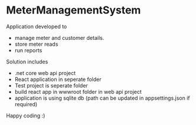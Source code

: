 # MeterManagementSystem
Application developed to 
 - manage meter and customer details.
 - store meter reads 
 - run reports 
 
 Solution includes
 - .net core web api project
 - React application in seperate folder
 - Test project is seperate folder
 - build react app in wwwroot folder in web api project
 - application is using sqlite db (path can be updated in appsettings.json if required)
 
 Happy coding :)
